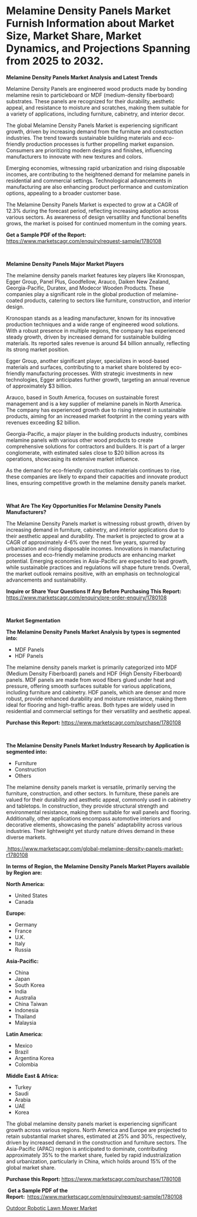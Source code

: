 <p><h1>Melamine Density Panels Market Furnish Information about Market Size, Market Share, Market Dynamics, and Projections Spanning from 2025 to 2032.</h1></p><p><strong>Melamine Density Panels Market Analysis and Latest Trends</strong></p>
<p><p>Melamine Density Panels are engineered wood products made by bonding melamine resin to particleboard or MDF (medium-density fiberboard) substrates. These panels are recognized for their durability, aesthetic appeal, and resistance to moisture and scratches, making them suitable for a variety of applications, including furniture, cabinetry, and interior decor.</p><p>The global Melamine Density Panels Market is experiencing significant growth, driven by increasing demand from the furniture and construction industries. The trend towards sustainable building materials and eco-friendly production processes is further propelling market expansion. Consumers are prioritizing modern designs and finishes, influencing manufacturers to innovate with new textures and colors.</p><p>Emerging economies, witnessing rapid urbanization and rising disposable incomes, are contributing to the heightened demand for melamine panels in residential and commercial settings. Technological advancements in manufacturing are also enhancing product performance and customization options, appealing to a broader customer base.</p><p>The Melamine Density Panels Market is expected to grow at a CAGR of 12.3% during the forecast period, reflecting increasing adoption across various sectors. As awareness of design versatility and functional benefits grows, the market is poised for continued momentum in the coming years.</p></p>
<p><strong>Get a Sample PDF of the Report:&nbsp;</strong> <a href="https://www.marketscagr.com/enquiry/request-sample/1780108?utm_campaign=3091&utm_medium=2&utm_source=Github&utm_content=ia&utm_term=25032025&utm_id=melamine-density-panels">https://www.marketscagr.com/enquiry/request-sample/1780108</a></p>
<p>&nbsp;</p>
<p><strong>Melamine Density Panels Major Market Players</strong></p>
<p><p>The melamine density panels market features key players like Kronospan, Egger Group, Panel Plus, Goodfellow, Arauco, Daiken New Zealand, Georgia-Pacific, Duratex, and Modecor Wooden Products. These companies play a significant role in the global production of melamine-coated products, catering to sectors like furniture, construction, and interior design.</p><p>Kronospan stands as a leading manufacturer, known for its innovative production techniques and a wide range of engineered wood solutions. With a robust presence in multiple regions, the company has experienced steady growth, driven by increased demand for sustainable building materials. Its reported sales revenue is around $4 billion annually, reflecting its strong market position.</p><p>Egger Group, another significant player, specializes in wood-based materials and surfaces, contributing to a market share bolstered by eco-friendly manufacturing processes. With strategic investments in new technologies, Egger anticipates further growth, targeting an annual revenue of approximately $3 billion.</p><p>Arauco, based in South America, focuses on sustainable forest management and is a key supplier of melamine panels in North America. The company has experienced growth due to rising interest in sustainable products, aiming for an increased market footprint in the coming years with revenues exceeding $2 billion.</p><p>Georgia-Pacific, a major player in the building products industry, combines melamine panels with various other wood products to create comprehensive solutions for contractors and builders. It is part of a larger conglomerate, with estimated sales close to $20 billion across its operations, showcasing its extensive market influence.</p><p>As the demand for eco-friendly construction materials continues to rise, these companies are likely to expand their capacities and innovate product lines, ensuring competitive growth in the melamine density panels market.</p></p>
<p>&nbsp;</p>
<p><strong>What Are The Key Opportunities For Melamine Density Panels Manufacturers?</strong></p>
<p><p>The Melamine Density Panels market is witnessing robust growth, driven by increasing demand in furniture, cabinetry, and interior applications due to their aesthetic appeal and durability. The market is projected to grow at a CAGR of approximately 4-6% over the next five years, spurred by urbanization and rising disposable incomes. Innovations in manufacturing processes and eco-friendly melamine products are enhancing market potential. Emerging economies in Asia-Pacific are expected to lead growth, while sustainable practices and regulations will shape future trends. Overall, the market outlook remains positive, with an emphasis on technological advancements and sustainability.</p></p>
<p><strong>Inquire or Share Your Questions If Any Before Purchasing This Report:</strong> <a href="https://www.marketscagr.com/enquiry/pre-order-enquiry/1780108?utm_campaign=3091&utm_medium=2&utm_source=Github&utm_content=ia&utm_term=25032025&utm_id=melamine-density-panels">https://www.marketscagr.com/enquiry/pre-order-enquiry/1780108</a></p>
<p>&nbsp;</p>
<p><strong>Market Segmentation</strong></p>
<p><strong>The Melamine Density Panels Market Analysis by types is segmented into:</strong></p>
<p><ul><li>MDF Panels</li><li>HDF Panels</li></ul></p>
<p><p>The melamine density panels market is primarily categorized into MDF (Medium Density Fiberboard) panels and HDF (High Density Fiberboard) panels. MDF panels are made from wood fibers glued under heat and pressure, offering smooth surfaces suitable for various applications, including furniture and cabinetry. HDF panels, which are denser and more robust, provide enhanced durability and moisture resistance, making them ideal for flooring and high-traffic areas. Both types are widely used in residential and commercial settings for their versatility and aesthetic appeal.</p></p>
<p><strong>Purchase this Report:&nbsp;</strong><a href="https://www.marketscagr.com/purchase/1780108?utm_campaign=3091&utm_medium=2&utm_source=Github&utm_content=ia&utm_term=25032025&utm_id=melamine-density-panels">https://www.marketscagr.com/purchase/1780108</a></p>
<p>&nbsp;</p>
<p><strong>The Melamine Density Panels Market Industry Research by Application is segmented into:</strong></p>
<p><ul><li>Furniture</li><li>Construction</li><li>Others</li></ul></p>
<p><p>The melamine density panels market is versatile, primarily serving the furniture, construction, and other sectors. In furniture, these panels are valued for their durability and aesthetic appeal, commonly used in cabinetry and tabletops. In construction, they provide structural strength and environmental resistance, making them suitable for wall panels and flooring. Additionally, other applications encompass automotive interiors and decorative elements, showcasing the panels' adaptability across various industries. Their lightweight yet sturdy nature drives demand in these diverse markets.</p></p>
<p><a href="https://www.marketscagr.com/global-melamine-density-panels-market-r1780108?utm_campaign=3091&utm_medium=2&utm_source=Github&utm_content=ia&utm_term=25032025&utm_id=melamine-density-panels">&nbsp;https://www.marketscagr.com/global-melamine-density-panels-market-r1780108</a></p>
<p><strong>In terms of Region, the Melamine Density Panels Market Players available by Region are:</strong></p>
<p>
    <p> <strong> North America: </strong>
        <ul>
            <li>United States</li>
            <li>Canada</li>
        </ul>
        </p> 
    <p> <strong> Europe: </strong>
        <ul>
            <li>Germany</li>
            <li>France</li>
            <li>U.K.</li>
            <li>Italy</li>
            <li>Russia</li>
        </ul>
        </p> 
    <p> <strong> Asia-Pacific: </strong>
        <ul>
            <li>China</li>
            <li>Japan</li>
            <li>South Korea</li>
            <li>India</li>
            <li>Australia</li>
            <li>China Taiwan</li>
            <li>Indonesia</li>
            <li>Thailand</li>
            <li>Malaysia</li>
        </ul>
        </p> 
    <p> <strong> Latin America: </strong>
        <ul>
            <li>Mexico</li>
            <li>Brazil</li>
            <li>Argentina Korea</li>
            <li>Colombia</li>
        </ul>
        </p> 
    <p> <strong> Middle East & Africa: </strong>
        <ul>
            <li>Turkey</li>
            <li>Saudi</li>
            <li>Arabia</li>
            <li>UAE</li>
            <li>Korea</li>
        </ul>
    </p>
    </p>
<p><p>The global melamine density panels market is experiencing significant growth across various regions. North America and Europe are projected to retain substantial market shares, estimated at 25% and 30%, respectively, driven by increased demand in the construction and furniture sectors. The Asia-Pacific (APAC) region is anticipated to dominate, contributing approximately 35% to the market share, fueled by rapid industrialization and urbanization, particularly in China, which holds around 15% of the global market share.</p></p>
<p><strong>Purchase this Report: </strong><a href="https://www.marketscagr.com/purchase/1780108?utm_campaign=3091&utm_medium=2&utm_source=Github&utm_content=ia&utm_term=25032025&utm_id=melamine-density-panels">https://www.marketscagr.com/purchase/1780108</a></p>
<p>&nbsp;<strong>Get a Sample PDF of the Report:&nbsp;&nbsp;</strong><a href="https://www.marketscagr.com/enquiry/request-sample/1780108?utm_campaign=3091&utm_medium=2&utm_source=Github&utm_content=ia&utm_term=25032025&utm_id=melamine-density-panels">https://www.marketscagr.com/enquiry/request-sample/1780108</a></p>
<p><strong></strong></p>
<p><p><a href="https://github.com/ugurgyuri/Market-Research-Report-List-1/blob/main/outdoor-robotic-lawn-mower-market.md?utm_campaign=3091&utm_medium=2&utm_source=Github&utm_content=ia&utm_term=25032025&utm_id=melamine-density-panels">Outdoor Robotic Lawn Mower Market</a></p></p>